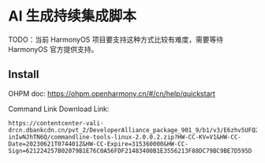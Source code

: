 # AI 生成持续集成脚本

TODO：当前 HarmonyOS 项目要支持这种方式比较有难度，需要等待 HarmonyOS 官方提供支持。

## Install

OHPM doc: https://ohpm.openharmony.cn/#/cn/help/quickstart

Command Link Download Link:

```
https://contentcenter-vali-drcn.dbankcdn.cn/pvt_2/DeveloperAlliance_package_901_9/b1/v3/E6zhv5UFQ2-inIwNJhTN6Q/commandline-tools-linux-2.0.0.2.zip?HW-CC-KV=V1&HW-CC-Date=20230621T074401Z&HW-CC-Expire=315360000&HW-CC-Sign=621224257B02079B1E76C0A56FDF21483400B1E3556213F88DC79BC9BE7D595D
```